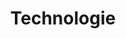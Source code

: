 ---
# GLOBAL 
layout: technologies
page_type: technologies
title: Technologie

#SEO
seo_title:  SEO Technologie
seo_description: |-
  MEAT Technologie

#MENU 
top_line:
  menu_title: Technologie
  cta_title:

#SETTINGS
show_contact_in_footer: true

#TECHNOLOGIES layout 
header:
  title: <strong>Technologie</strong> - Wszystko co potrafimy
  intro: |-
    Poznaj najnowsze trendy i technologie, które wykorzystujemy, aby Twój biznes nieustannie się rozwijał. Sprawdź ekspercki punkt widzenia.
---